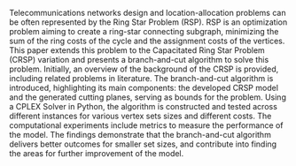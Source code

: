 Telecommunications networks design and location-allocation problems can be often represented by the Ring Star Problem (RSP). RSP is an optimization problem aiming to create a ring-star connecting subgraph, minimizing the sum of the ring costs of the cycle and the assignment costs of the vertices. This paper extends this problem to the Capacitated Ring Star Problem (CRSP) variation and presents a branch-and-cut algorithm to solve this problem. Initially, an overview of the background of the CRSP is provided, including related problems in literature. The branch-and-cut algorithm is introduced, highlighting its main components: the developed CRSP model and the generated cutting planes, serving as bounds for the problem. Using a CPLEX Solver in Python, the algorithm is constructed and tested across different instances for various vertex sets sizes and different costs. The computational experiments include metrics to measure the performance of the model. The findings demonstrate that the branch-and-cut algorithm delivers better outcomes for smaller set sizes, and contribute into finding the areas for further improvement of the model.
